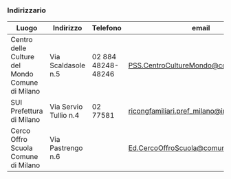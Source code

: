### Indirizzario

| Luogo|Indirizzo|Telefono|email|
|-|-|-|-|
|Centro delle Culture del Mondo Comune di Milano|Via Scaldasole n.5|02 884 48248-48246| [PSS.CentroCultureMondo@comune.milano.it](mailto:PSS.CentroCultureMondo@comune.milano.it)|
|SUI Prefettura di Milano|Via Servio Tullio n.4|02 77581|[ricongfamiliari.pref_milano@interno.it](mailto:ricongfamiliari.pref_milano@interno.it)|
|Cerco Offro Scuola Comune di Milano|Via Pastrengo n.6||[Ed.CercoOffroScuola@comune.milano.it](mailto:Ed.CercoOffroScuola@comune.milano.it)